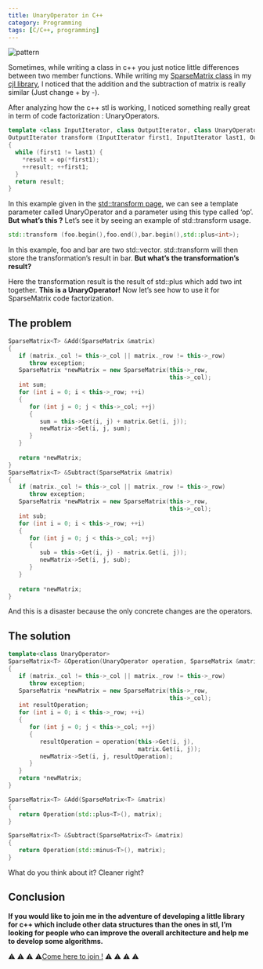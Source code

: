 ```yaml
---
title: UnaryOperator in C++
category: Programming
tags: [C/C++, programming]
---
```


![pattern](https://images.pexels.com/photos/430207/pexels-photo-430207.jpeg?auto=compress&cs=tinysrgb&dpr=2&h=750&w=1260)

Sometimes, while writing a class in c++ you just notice little differences between two member functions. While writing my [SparseMatrix class](https://github.com/Clement-Jean/CsJourney/blob/master/CsJourney/SparseMatrix.h) in my [cjl library](https://github.com/Clement-Jean/CsJourney), I noticed that the addition and the subtraction of matrix is really similar (Just change + by -).

After analyzing how the c++ stl is working, I noticed something really great in term of code factorization : UnaryOperators.

``` cpp
template <class InputIterator, class OutputIterator, class UnaryOperator>
OutputIterator transform (InputIterator first1, InputIterator last1, OutputIterator result, UnaryOperator op)
{
  while (first1 != last1) {
    *result = op(*first1);
    ++result; ++first1;
  }
  return result;
}
```

In this example given in the [std::transform page](http://www.cplusplus.com/reference/algorithm/transform/), we can see a template parameter called UnaryOperator and a parameter using this type called ‘op’. **But what’s this ?** Let’s see it by seeing an example of std::transform usage.

``` cpp
std::transform (foo.begin(),foo.end(),bar.begin(),std::plus<int>);
```

In this example, foo and bar are two std::vector<int>. std::transform will then store the transformation’s result in bar. **But what’s the transformation’s result?**

Here the transformation result is the result of std::plus<int> which add two int together. **This is a UnaryOperator!** Now let’s see how to use it for SparseMatrix code factorization.

## The problem

``` cpp
SparseMatrix<T> &Add(SparseMatrix &matrix)
{
   if (matrix._col != this->_col || matrix._row != this->_row)
      throw exception;
   SparseMatrix *newMatrix = new SparseMatrix(this->_row,
                                              this->_col);
   int sum;
   for (int i = 0; i < this->_row; ++i)
   {
      for (int j = 0; j < this->_col; ++j)
      {
         sum = this->Get(i, j) + matrix.Get(i, j));
         newMatrix->Set(i, j, sum);
      }
   }
   
   return *newMatrix;
}
SparseMatrix<T> &Subtract(SparseMatrix &matrix)
{
   if (matrix._col != this->_col || matrix._row != this->_row)
      throw exception;
   SparseMatrix *newMatrix = new SparseMatrix(this->_row,
                                              this->_col);
   int sub;
   for (int i = 0; i < this->_row; ++i)
   {
      for (int j = 0; j < this->_col; ++j)
      {
         sub = this->Get(i, j) - matrix.Get(i, j));
         newMatrix->Set(i, j, sub);
      }
   }
   
   return *newMatrix;
}
```

And this is a disaster because the only concrete changes are the operators.

## The solution

``` cpp
template<class UnaryOperator>
SparseMatrix<T> &Operation(UnaryOperator operation, SparseMatrix &matrix)
{
   if (matrix._col != this->_col || matrix._row != this->_row)
      throw exception;
   SparseMatrix *newMatrix = new SparseMatrix(this->_row, 
                                              this->_col);
   int resultOperation;
   for (int i = 0; i < this->_row; ++i)
   {
      for (int j = 0; j < this->_col; ++j)
      {
         resultOperation = operation(this->Get(i, j),
                                     matrix.Get(i, j));
         newMatrix->Set(i, j, resultOperation);
      }
   }
   return *newMatrix;
}

SparseMatrix<T> &Add(SparseMatrix<T> &matrix)
{
   return Operation(std::plus<T>(), matrix);
}

SparseMatrix<T> &Subtract(SparseMatrix<T> &matrix)
{
   return Operation(std::minus<T>(), matrix);
}
```

What do you think about it? Cleaner right?

## Conclusion

**If you would like to join me in the adventure of developing a little library for c++ which include other data structures than the ones in stl, I’m looking for people who can improve the overall architecture and help me to develop some algorithms.**

⚠️ ⚠️ ⚠️ ⚠️[Come here to join !](https://github.com/Clement-Jean/CsJourney) ⚠️ ⚠️ ⚠️ ⚠️
